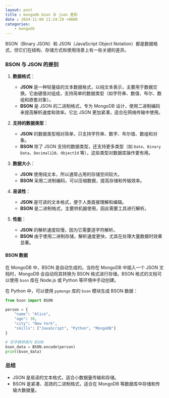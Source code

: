 ```yaml
---
layout: post
title : mongodb bson 与 json 差别
date : 2024-11-04 11:24:29 +0800
categories: 
    - mongodb
---
```


BSON（Binary JSON）和 JSON（JavaScript Object Notation）都是数据格式，但它们在结构、存储方式和使用场景上有一些关键的差异。

### BSON 与 JSON 的差别

1. **数据格式**：
   - **JSON** 是一种轻量级的文本数据格式，以纯文本表示，主要用于数据交换。它由键值对组成，支持简单的数据类型（如字符串、数值、布尔、数组和嵌套对象）。
   - **BSON** 是 JSON 的二进制格式，专为 MongoDB 设计，使用二进制编码来提高解析速度和效率。它比 JSON 更加紧凑，适合在网络传输中使用。

2. **支持的数据类型**：
   - **JSON** 的数据类型相对简单，只支持字符串、数字、布尔值、数组和对象。
   - **BSON** 除了 JSON 支持的数据类型，还支持更多类型（如 `Date`、`Binary Data`、`Decimal128`、`ObjectId` 等），这些类型对数据库操作更有用。

3. **数据大小**：
   - **JSON** 使用纯文本，所以通常占用的存储空间较大。
   - **BSON** 采用二进制编码，可以压缩数据，提高存储和传输效率。

4. **易读性**：
   - **JSON** 是可读的文本格式，便于人类直接理解和编辑。
   - **BSON** 是二进制格式，主要供机器使用，因此需要工具进行解析。

5. **性能**：
   - **JSON** 的解析速度较慢，因为它需要逐字符解析。
   - **BSON** 由于使用二进制存储，解析速度更快，尤其在处理大量数据时效果显著。

#### BSON 数据

在 MongoDB 中，BSON 是自动生成的。当你在 MongoDB 中插入一个 JSON 文档时，MongoDB 会自动将其转换为 BSON 格式进行存储。BSON 格式的文档可以使用 `bson` 库在 Node.js 或 Python 等环境中手动创建。

在 Python 中，可以使用 `pymongo` 库的 `bson` 模块生成 BSON 数据：

```python
from bson import BSON

person = {
    "name": "Alice",
    "age": 30,
    "city": "New York",
    "skills": ["JavaScript", "Python", "MongoDB"]
}

# 将字典转换为 BSON
bson_data = BSON.encode(person)
print(bson_data)
```

### 总结

- JSON 是易读的文本格式，适合小数据量传输和存储。
- BSON 是紧凑、高效的二进制格式，适合在 MongoDB 等数据库中存储和传输大数据量。